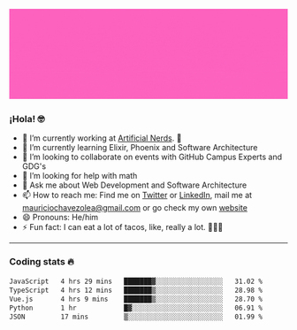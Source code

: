![Banner](banner.gif)

### ¡Hola! 🤓

- 🔭 I’m currently working at [Artificial Nerds](https://nerds.ai/). 🤖
- 🌱 I’m currently learning Elixir, Phoenix and Software Architecture
- 👯 I’m looking to collaborate on events with GitHub Campus Experts and GDG's
- 🤔 I’m looking for help with math
- 💬 Ask me about Web Development and Software Architecture
- 📫 How to reach me: Find me on [Twitter](https://twitter.com/ultr4nerd) or [LinkedIn](https://www.linkedin.com/in/mauricio-chávez-olea-4b46b7147/), mail me at [mauriciochavezolea@gmail.com](mailto:mauriciochavezolea@gmail.com) or go check my own [website](mauriciochavez.surge.sh)
- 😄 Pronouns: He/him
- ⚡ Fun fact: I can eat a lot of tacos, like, really a lot. 🌮🌮🌮

---

### Coding stats 🔥

<!--START_SECTION:waka-->
```text
JavaScript   4 hrs 29 mins   ███████▓░░░░░░░░░░░░░░░░░   31.02 % 
TypeScript   4 hrs 12 mins   ███████▒░░░░░░░░░░░░░░░░░   28.98 % 
Vue.js       4 hrs 9 mins    ███████▒░░░░░░░░░░░░░░░░░   28.70 % 
Python       1 hr            █▓░░░░░░░░░░░░░░░░░░░░░░░   06.91 % 
JSON         17 mins         ▒░░░░░░░░░░░░░░░░░░░░░░░░   01.99 % 
```
<!--END_SECTION:waka-->
